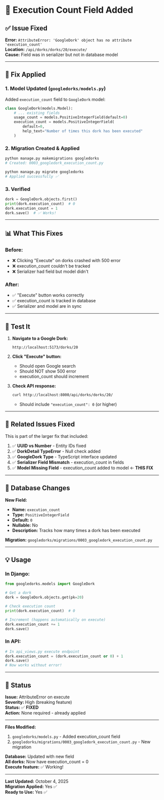 # 🔧 Execution Count Field Added

## ✅ Issue Fixed

**Error:** `AttributeError: 'GoogleDork' object has no attribute 'execution_count'`  
**Location:** `/api/dorks/dorks/20/execute/`  
**Cause:** Field was in serializer but not in database model

---

## 🔨 Fix Applied

### 1. **Model Updated** (`googledorks/models.py`)

Added `execution_count` field to `GoogleDork` model:

```python
class GoogleDork(models.Model):
    # ... existing fields
    usage_count = models.PositiveIntegerField(default=0)
    execution_count = models.PositiveIntegerField(
        default=0, 
        help_text="Number of times this dork has been executed"
    )
```

### 2. **Migration Created & Applied**

```bash
python manage.py makemigrations googledorks
# Created: 0003_googledork_execution_count.py

python manage.py migrate googledorks
# Applied successfully ✅
```

### 3. **Verified**

```python
dork = GoogleDork.objects.first()
print(dork.execution_count)  # 0
dork.execution_count = 1
dork.save()  # ✅ Works!
```

---

## 📊 What This Fixes

### Before:
- ❌ Clicking "Execute" on dorks crashed with 500 error
- ❌ execution_count couldn't be tracked
- ❌ Serializer had field but model didn't

### After:
- ✅ "Execute" button works correctly
- ✅ execution_count is tracked in database
- ✅ Serializer and model are in sync

---

## 🧪 Test It

1. **Navigate to a Google Dork:**
   ```
   http://localhost:5173/dorks/20
   ```

2. **Click "Execute" button:**
   - Should open Google search
   - Should NOT show 500 error
   - execution_count should increment

3. **Check API response:**
   ```bash
   curl http://localhost:8000/api/dorks/dorks/20/
   ```
   - Should include `"execution_count": 0` (or higher)

---

## 📝 Related Issues Fixed

This is part of the larger fix that included:

1. ✅ **UUID vs Number** - Entity IDs fixed
2. ✅ **DorkDetail TypeError** - Null check added
3. ✅ **GoogleDork Type** - TypeScript interface updated
4. ✅ **Serializer Field Mismatch** - execution_count in fields
5. ✅ **Model Missing Field** - execution_count added to model ← **THIS FIX**

---

## 🔄 Database Changes

**New Field:**
- **Name:** `execution_count`
- **Type:** `PositiveIntegerField`
- **Default:** `0`
- **Nullable:** No
- **Description:** Tracks how many times a dork has been executed

**Migration:** `googledorks/migrations/0003_googledork_execution_count.py`

---

## 💡 Usage

### In Django:
```python
from googledorks.models import GoogleDork

# Get a dork
dork = GoogleDork.objects.get(pk=20)

# Check execution count
print(dork.execution_count)  # 0

# Increment (happens automatically on execute)
dork.execution_count += 1
dork.save()
```

### In API:
```python
# In api_views.py execute endpoint
dork.execution_count = (dork.execution_count or 0) + 1
dork.save()
# Now works without error!
```

---

## 🎯 Status

**Issue:** AttributeError on execute  
**Severity:** High (breaking feature)  
**Status:** ✅ **FIXED**  
**Action:** None required - already applied

---

**Files Modified:**
1. `googledorks/models.py` - Added execution_count field
2. `googledorks/migrations/0003_googledork_execution_count.py` - New migration

**Database:** Updated with new field  
**All dorks:** Now have execution_count = 0  
**Execute feature:** ✅ Working!

---

**Last Updated:** October 4, 2025  
**Migration Applied:** Yes ✅  
**Ready to Use:** Yes ✅
